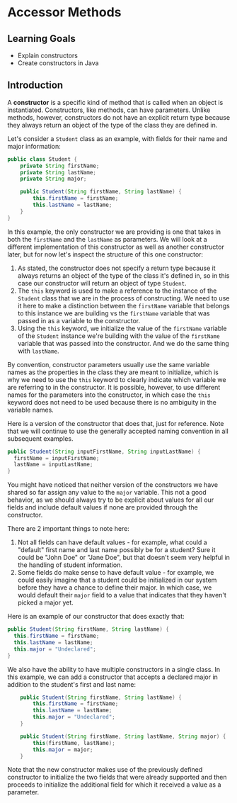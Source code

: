# Accessor Methods

## Learning Goals

- Explain constructors
- Create constructors in Java

## Introduction

A **constructor** is a specific kind of method that is called when an object is
instantiated. Constructors, like methods, can have parameters. Unlike methods,
however, constructors do not have an explicit return type because they always
return an object of the type of the class they are defined in.

Let's consider a `Student` class as an example, with fields for their name and
major information:

```java
public class Student {
    private String firstName;
    private String lastName;
    private String major;

    public Student(String firstName, String lastName) {
        this.firstName = firstName;
        this.lastName = lastName;
    }
}
```

In this example, the only constructor we are providing is one that takes in both
the `firstName` and the `lastName` as parameters. We will look at a different
implementation of this constructor as well as another constructor later, but for
now let's inspect the structure of this one constructor:

1. As stated, the constructor does not specify a return type because it always
   returns an object of the type of the class it's defined in, so in this case
   our constructor will return an object of type `Student`.
2. The `this` keyword is used to make a reference to the instance of the
   `Student` class that we are in the process of constructing. We need to use it
   here to make a distinction between the `firstName` variable that belongs to
   this instance we are building vs the `firstName` variable that was passed in
   as a variable to the constructor.
3. Using the `this` keyword, we initialize the value of the `firstName` variable
   of the `Student` instance we're building with the value of the `firstName`
   variable that was passed into the constructor. And we do the same thing with
   `lastName`.

By convention, constructor parameters usually use the same variable names as the
properties in the class they are meant to initialize, which is why we need to
use the `this` keyword to clearly indicate which variable we are referring to in
the constructor. It is possible, however, to use different names for the
parameters into the constructor, in which case the `this` keyword does not need
to be used because there is no ambiguity in the variable names.

Here is a version of the constructor that does that, just for reference. Note
that we will continue to use the generally accepted naming convention in all
subsequent examples.

```java
public Student(String inputFirstName, String inputLastName) {
  firstName = inputFirstName;
  lastName = inputLastName;
}
```

You might have noticed that neither version of the constructors we have shared so
far assign any value to the `major` variable. This not a good behavior, as we
should always try to be explicit about values for all our fields and include
default values if none are provided through the constructor.

There are 2 important things to note here:

1. Not all fields can have default values - for example, what could a "default"
   first name and last name possibly be for a student? Sure it could be "John
   Doe" or "Jane Doe", but that doesn't seem very helpful in the handling of
   student information.
2. Some fields do make sense to have default value - for example, we could
   easily imagine that a student could be initialized in our system before they
   have a chance to define their major. In which case, we would default their
   `major` field to a value that indicates that they haven't picked a major yet.

Here is an example of our constructor that does exactly that:

```java
public Student(String firstName, String lastName) {
  this.firstName = firstName;
  this.lastName = lastName;
  this.major = "Undeclared";
}
```

We also have the ability to have multiple constructors
in a single class. In this example, we can add a constructor that accepts a
declared major in addition to the student's first and last name:

```java
    public Student(String firstName, String lastName) {
        this.firstName = firstName;
        this.lastName = lastName;
        this.major = "Undeclared";
    }

    public Student(String firstName, String lastName, String major) {
        this(firstName, lastName);
        this.major = major;
    }
```

Note that the new constructor makes use of the previously defined constructor to
initialize the two fields that were already supported and then proceeds to
initialize the additional field for which it received a value as a parameter.
